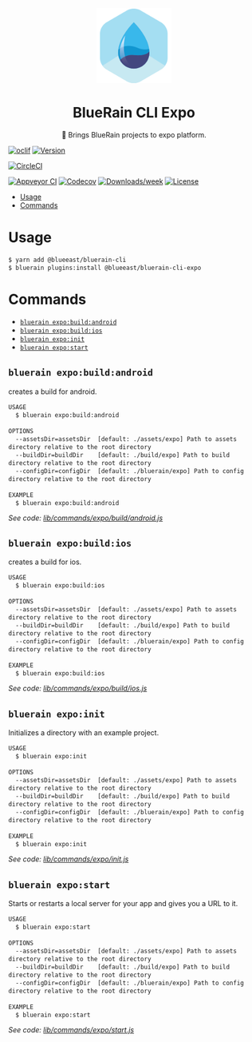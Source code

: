 <div align="center">
	<img width=150 height=150 src="../../assets/logo.png">
  <h1>
		BlueRain CLI Expo
	</h1>
  <p>📱 Brings BlueRain projects to expo platform.</p>
</div>

[![oclif](https://img.shields.io/badge/cli-oclif-brightgreen.svg)](https://oclif.io)
[![Version](https://img.shields.io/npm/v/@blueeast/bluerain-cli-expo.svg)](https://npmjs.org/package/@blueeast/bluerain-cli-expo)

[![CircleCI](https://circleci.com/gh/BlueEastCode/bluerain-cli/tree/master.svg?style=shield)](https://circleci.com/gh/BlueEastCode/bluerain-cli/tree/master)

[![Appveyor CI](https://ci.appveyor.com/api/projects/status/github/BlueEastCode/bluerain-cli?branch=master&svg=true)](https://ci.appveyor.com/project/BlueEastCode/bluerain-cli/branch/master)
[![Codecov](https://codecov.io/gh/BlueEastCode/bluerain-cli/branch/master/graph/badge.svg)](https://codecov.io/gh/BlueEastCode/bluerain-cli)
[![Downloads/week](https://img.shields.io/npm/dw/@blueeast/bluerain-cli-expo.svg)](https://npmjs.org/package/@blueeast/bluerain-cli-expo)
[![License](https://img.shields.io/npm/l/@blueeast/bluerain-cli-expo.svg)](https://github.com/BlueEastCode/bluerain-cli/blob/master/package.json)

<!-- toc -->
* [Usage](#usage)
* [Commands](#commands)
<!-- tocstop -->
# Usage
```sh-session
$ yarn add @blueeast/bluerain-cli
$ bluerain plugins:install @blueeast/bluerain-cli-expo
```
# Commands
<!-- commands -->
* [`bluerain expo:build:android`](#bluerain-expobuildandroid)
* [`bluerain expo:build:ios`](#bluerain-expobuildios)
* [`bluerain expo:init`](#bluerain-expoinit)
* [`bluerain expo:start`](#bluerain-expostart)

## `bluerain expo:build:android`

creates a build for android.

```
USAGE
  $ bluerain expo:build:android

OPTIONS
  --assetsDir=assetsDir  [default: ./assets/expo] Path to assets directory relative to the root directory
  --buildDir=buildDir    [default: ./build/expo] Path to build directory relative to the root directory
  --configDir=configDir  [default: ./bluerain/expo] Path to config directory relative to the root directory

EXAMPLE
  $ bluerain expo:build:android
```

_See code: [lib/commands/expo/build/android.js](https://github.com/BlueEastCode/bluerain-cli/blob/v2.0.0-beta.22/lib/commands/expo/build/android.js)_

## `bluerain expo:build:ios`

creates a build for ios.

```
USAGE
  $ bluerain expo:build:ios

OPTIONS
  --assetsDir=assetsDir  [default: ./assets/expo] Path to assets directory relative to the root directory
  --buildDir=buildDir    [default: ./build/expo] Path to build directory relative to the root directory
  --configDir=configDir  [default: ./bluerain/expo] Path to config directory relative to the root directory

EXAMPLE
  $ bluerain expo:build:ios
```

_See code: [lib/commands/expo/build/ios.js](https://github.com/BlueEastCode/bluerain-cli/blob/v2.0.0-beta.22/lib/commands/expo/build/ios.js)_

## `bluerain expo:init`

Initializes a directory with an example project.

```
USAGE
  $ bluerain expo:init

OPTIONS
  --assetsDir=assetsDir  [default: ./assets/expo] Path to assets directory relative to the root directory
  --buildDir=buildDir    [default: ./build/expo] Path to build directory relative to the root directory
  --configDir=configDir  [default: ./bluerain/expo] Path to config directory relative to the root directory

EXAMPLE
  $ bluerain expo:init
```

_See code: [lib/commands/expo/init.js](https://github.com/BlueEastCode/bluerain-cli/blob/v2.0.0-beta.22/lib/commands/expo/init.js)_

## `bluerain expo:start`

Starts or restarts a local server for your app and gives you a URL to it.

```
USAGE
  $ bluerain expo:start

OPTIONS
  --assetsDir=assetsDir  [default: ./assets/expo] Path to assets directory relative to the root directory
  --buildDir=buildDir    [default: ./build/expo] Path to build directory relative to the root directory
  --configDir=configDir  [default: ./bluerain/expo] Path to config directory relative to the root directory

EXAMPLE
  $ bluerain expo:start
```

_See code: [lib/commands/expo/start.js](https://github.com/BlueEastCode/bluerain-cli/blob/v2.0.0-beta.22/lib/commands/expo/start.js)_
<!-- commandsstop -->
